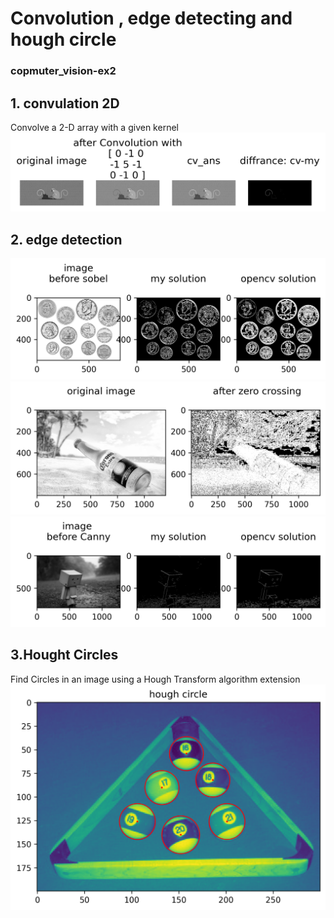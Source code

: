 # Convolution , edge detecting and hough circle
### copmuter_vision-ex2

## 1. convulation 2D
Convolve a 2-D array with a given kernel
![](https://github.com/hila-wiesel/copmuter_vision-ex2/blob/main/conv2D.png)


## 2. edge detection

![](https://github.com/hila-wiesel/copmuter_vision-ex2/blob/main/edge_sobel.png)
![](https://github.com/hila-wiesel/copmuter_vision-ex2/blob/main/edge_LOG.png)
![](https://github.com/hila-wiesel/copmuter_vision-ex2/blob/main/edge_canny.png)


## 3.Hought Circles
Find Circles in an image using a Hough Transform algorithm extension
![](https://github.com/hila-wiesel/copmuter_vision-ex2/blob/main/houghCircle.png)
    


